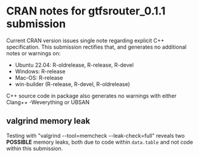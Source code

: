 # CRAN notes for gtfsrouter_0.1.1 submission

Current CRAN version issues single note regarding explicit C++ specification. This submission rectifies that, and generates no additional notes or warnings on:

* Ubuntu 22.04: R-oldrelease, R-release, R-devel
* Windows: R-release
* Mac-OS: R-release
* win-builder (R-release, R-devel, R-oldrelease)

C++ source code in package also generates no warnings with either Clang++ -Weverything or UBSAN

## valgrind memory leak

Testing with "valgrind --tool=memcheck --leak-check=full" reveals two **POSSIBLE** memory leaks, both due to code within `data.table` and not code within this submission.
